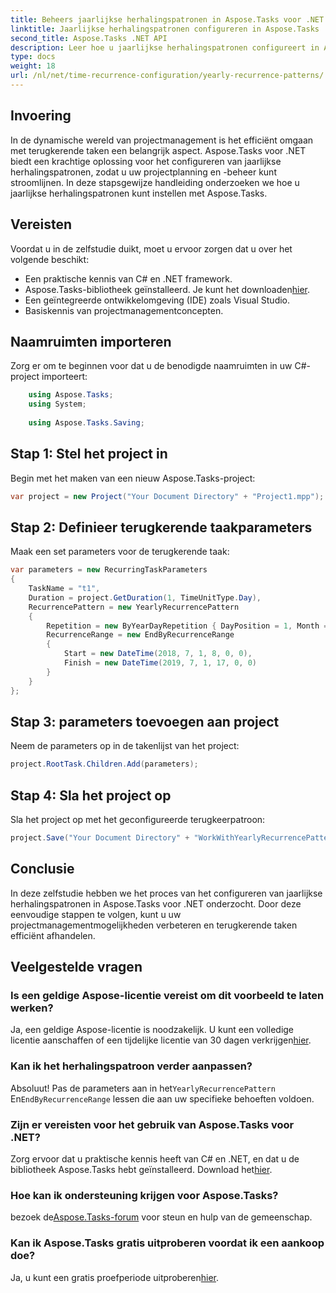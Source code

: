 ```yaml
---
title: Beheers jaarlijkse herhalingspatronen in Aspose.Tasks voor .NET
linktitle: Jaarlijkse herhalingspatronen configureren in Aspose.Tasks
second_title: Aspose.Tasks .NET API
description: Leer hoe u jaarlijkse herhalingspatronen configureert in Aspose.Tasks voor .NET. Verbeter uw projectmanagementvaardigheden met deze stapsgewijze handleiding.
type: docs
weight: 18
url: /nl/net/time-recurrence-configuration/yearly-recurrence-patterns/
---
```

## Invoering
In de dynamische wereld van projectmanagement is het efficiënt omgaan met terugkerende taken een belangrijk aspect. Aspose.Tasks voor .NET biedt een krachtige oplossing voor het configureren van jaarlijkse herhalingspatronen, zodat u uw projectplanning en -beheer kunt stroomlijnen. In deze stapsgewijze handleiding onderzoeken we hoe u jaarlijkse herhalingspatronen kunt instellen met Aspose.Tasks.
## Vereisten
Voordat u in de zelfstudie duikt, moet u ervoor zorgen dat u over het volgende beschikt:
- Een praktische kennis van C# en .NET framework.
-  Aspose.Tasks-bibliotheek geïnstalleerd. Je kunt het downloaden[hier](https://releases.aspose.com/tasks/net/).
- Een geïntegreerde ontwikkelomgeving (IDE) zoals Visual Studio.
- Basiskennis van projectmanagementconcepten.
## Naamruimten importeren
Zorg er om te beginnen voor dat u de benodigde naamruimten in uw C#-project importeert:
```csharp
    using Aspose.Tasks;
    using System;
    
    using Aspose.Tasks.Saving;
```
## Stap 1: Stel het project in
Begin met het maken van een nieuw Aspose.Tasks-project:
```csharp
var project = new Project("Your Document Directory" + "Project1.mpp");
```
## Stap 2: Definieer terugkerende taakparameters
Maak een set parameters voor de terugkerende taak:
```csharp
var parameters = new RecurringTaskParameters
{
    TaskName = "t1",
    Duration = project.GetDuration(1, TimeUnitType.Day),
    RecurrencePattern = new YearlyRecurrencePattern
    {
        Repetition = new ByYearDayRepetition { DayPosition = 1, Month = Month.July },
        RecurrenceRange = new EndByRecurrenceRange
        {
            Start = new DateTime(2018, 7, 1, 8, 0, 0),
            Finish = new DateTime(2019, 7, 1, 17, 0, 0)
        }
    }
};
```
## Stap 3: parameters toevoegen aan project
Neem de parameters op in de takenlijst van het project:
```csharp
project.RootTask.Children.Add(parameters);
```
## Stap 4: Sla het project op
Sla het project op met het geconfigureerde terugkeerpatroon:
```csharp
project.Save("Your Document Directory" + "WorkWithYearlyRecurrencePattern_out.mpp", SaveFileFormat.Mpp);
```
## Conclusie
In deze zelfstudie hebben we het proces van het configureren van jaarlijkse herhalingspatronen in Aspose.Tasks voor .NET onderzocht. Door deze eenvoudige stappen te volgen, kunt u uw projectmanagementmogelijkheden verbeteren en terugkerende taken efficiënt afhandelen.
## Veelgestelde vragen
### Is een geldige Aspose-licentie vereist om dit voorbeeld te laten werken?
 Ja, een geldige Aspose-licentie is noodzakelijk. U kunt een volledige licentie aanschaffen of een tijdelijke licentie van 30 dagen verkrijgen[hier](https://purchase.aspose.com/temporary-license/).
### Kan ik het herhalingspatroon verder aanpassen?
 Absoluut! Pas de parameters aan in het`YearlyRecurrencePattern` En`EndByRecurrenceRange` lessen die aan uw specifieke behoeften voldoen.
### Zijn er vereisten voor het gebruik van Aspose.Tasks voor .NET?
 Zorg ervoor dat u praktische kennis heeft van C# en .NET, en dat u de bibliotheek Aspose.Tasks hebt geïnstalleerd. Download het[hier](https://releases.aspose.com/tasks/net/).
### Hoe kan ik ondersteuning krijgen voor Aspose.Tasks?
 bezoek de[Aspose.Tasks-forum](https://forum.aspose.com/c/tasks/15) voor steun en hulp van de gemeenschap.
### Kan ik Aspose.Tasks gratis uitproberen voordat ik een aankoop doe?
 Ja, u kunt een gratis proefperiode uitproberen[hier](https://releases.aspose.com/).